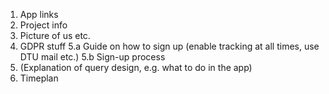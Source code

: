 1. App links
2. Project info 
3. Picture of us etc.
4. GDPR stuff
5.a Guide on how to sign up (enable tracking at all times, use DTU mail etc.)
5.b Sign-up process
6. (Explanation of query design, e.g. what to do in the app)
7. Timeplan
